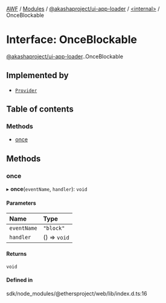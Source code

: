 [AWF](../README.md) / [Modules](../modules.md) / [@akashaproject/ui-app-loader](../modules/akashaproject_ui_app_loader.md) / [<internal\>](../modules/akashaproject_ui_app_loader._internal_.md) / OnceBlockable

# Interface: OnceBlockable

[@akashaproject/ui-app-loader](../modules/akashaproject_ui_app_loader.md).[<internal>](../modules/akashaproject_ui_app_loader._internal_.md).OnceBlockable

## Implemented by

- [`Provider`](../classes/akashaproject_ui_app_loader._internal_.Provider.md)

## Table of contents

### Methods

- [once](akashaproject_ui_app_loader._internal_.OnceBlockable.md#once)

## Methods

### once

▸ **once**(`eventName`, `handler`): `void`

#### Parameters

| Name | Type |
| :------ | :------ |
| `eventName` | ``"block"`` |
| `handler` | () => `void` |

#### Returns

`void`

#### Defined in

sdk/node_modules/@ethersproject/web/lib/index.d.ts:16
